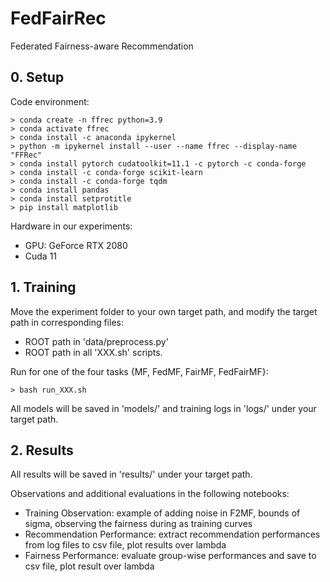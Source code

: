 # FedFairRec

Federated Fairness-aware Recommendation

## 0. Setup

Code environment:

```
> conda create -n ffrec python=3.9
> conda activate ffrec
> conda install -c anaconda ipykernel
> python -m ipykernel install --user --name ffrec --display-name "FFRec"
> conda install pytorch cudatoolkit=11.1 -c pytorch -c conda-forge 
> conda install -c conda-forge scikit-learn
> conda install -c conda-forge tqdm 
> conda install pandas
> conda install setprotitle
> pip install matplotlib
```

Hardware in our experiments:

* GPU: GeForce RTX 2080
* Cuda 11

## 1. Training

Move the experiment folder to your own target path, and modify the target path in corresponding files:
* ROOT path in 'data/preprocess.py'
* ROOT path in all 'XXX.sh' scripts.

Run for one of the four tasks {MF, FedMF, FairMF, FedFairMF}:
```
> bash run_XXX.sh
```

All models will be saved in 'models/' and training logs in 'logs/' under your target path.

## 2. Results

All results will be saved in 'results/' under your target path.

Observations and additional evaluations in the following notebooks:
* Training Observation: example of adding noise in F2MF, bounds of sigma, observing the fairness during as training curves
* Recommendation Performance: extract recommendation performances from log files to csv file, plot results over lambda
* Fairness Performance: evaluate group-wise performances and save to csv file, plot result over lambda
